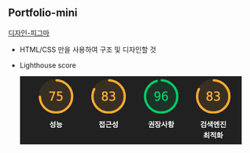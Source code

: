 ## Portfolio-mini

[디자인-피그마](https://www.figma.com/file/5DnCrry5mu77d6l4m0j4Ug/%EB%AF%B8%EB%8B%88-%ED%8F%AC%ED%8A%B8%ED%8F%B4%EB%A6%AC%EC%98%A4-%EB%94%94%EC%9E%90%EC%9D%B8?type=design&node-id=0%3A1&mode=design&t=8mr0xeMMh43DJ6bn-1)


- HTML/CSS 만을 사용하여 구조 및 디자인할 것
- Lighthouse score
  
  ![image](./lighthouse.png)
